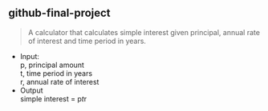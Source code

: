 ## github-final-project

>A calculator that calculates simple interest given principal, annual rate of interest and time period in years.

- Input: <br />
   p, principal amount <br />
   t, time period in years <br />
   r, annual rate of interest <br />
- Output <br />
   simple interest = p*t*r
